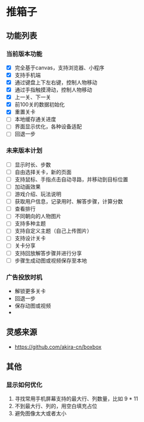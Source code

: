 # 推箱子

## 功能列表

### 当前版本功能

- [x] 完全基于canvas，支持浏览器、小程序
- [x] 支持手机端
- [x] 通过键盘上下左右键，控制人物移动
- [x] 通过手指触摸滑动，控制人物移动
- [x] 上一关、下一关
- [x] 前100关的数据初始化
- [x] 重置关卡
- [ ] 本地缓存通关进度
- [ ] 界面显示优化，各种设备适配
- [ ] 回退一步

### 未来版本计划

- [ ] 显示时长、步数
- [ ] 自由选择关卡，新的页面
- [ ] 支持鼠标、手指点击自动寻路，并移动到目标位置
- [ ] 加动画效果
- [ ] 游戏介绍、玩法说明
- [ ] 获取用户信息，记录用时、解答步骤，计算分数
- [ ] 查看排行
- [ ] 不同朝向的人物图片
- [ ] 支持多种主题
- [ ] 支持自定义主题（自己上传图片）
- [ ] 支持设计关卡
- [ ] 关卡分享
- [ ] 支持回放解答步骤并进行分享
- [ ] 步骤生成动图或视频保存至本地

### 广告投放时机

- 解锁更多关卡
- 回退一步
- 保存动图或视频
-

## 灵感来源

- https://github.com/akira-cn/boxbox

## 其他

### 显示如何优化

1. 寻找常用手机屏幕支持的最大行、列数量，比如 9 * 11
2. 不到最大行、列的，用空白填充占位
3. 避免图像太大或者太小


